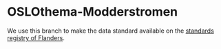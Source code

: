 # OSLOthema-Modderstromen

We use this branch to make the data standard available on 
the [standards registry of Flanders](https://data.vlaanderen.be/standaarden/).
